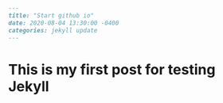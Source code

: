 ```markdown
---
title: "Start github io"
date: 2020-08-04 13:30:00 -0400
categories: jekyll update
---
```

# This is my first post for testing Jekyll

